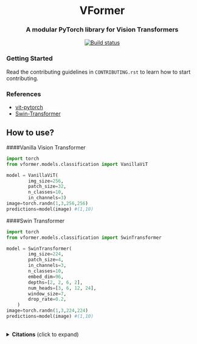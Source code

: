 <h1 align="center">VFormer</h1>
<h3 align="center">A modular PyTorch library for Vision Transformers</h3>

<div align='center'>

[![Build status](https://github.com/SforAiDl/vformer/actions/workflows/package-test.yml/badge.svg)](https://github.com/SforAiDl/vformer/actions/workflows/package-test.yml)

</div>

### Getting Started

Read the contributing guidelines in `CONTRIBUTING.rst` to learn how to start contributing.

### References

- [vit-pytorch](https://github.com/lucidrains/vit-pytorch)
- [Swin-Transformer](https://github.com/microsoft/Swin-Transformer)


##   How to use?
####Vanilla Vision Transformer
```python
import torch
from vformer.models.classification import VanillaViT

model = VanillaViT(
        img_size=256,
        patch_size=32,
        n_classes=10,
        in_channels=3)
image=torch.randn(1,3,256,256)
predictions=model(image) #(1,10)
```
####Swin Transformer
```python
import torch
from vformer.models.classification import SwinTransformer

model = SwinTransformer(
        img_size=224,
        patch_size=4,
        in_channels=3,
        n_classes=10,
        embed_dim=96,
        depths=[2, 2, 6, 2],
        num_heads=[3, 6, 12, 24],
        window_size=7,
        drop_rate=0.2,
    )
image=torch.randn(1,3,224,224)
predictions=model(image) #(1,10)
```



<br>
<details>
  <summary><strong>Citations</strong> (click to expand)</summary>

```bibtex
Vanilla Transformer
@article{dosovitskiy2020vit,
  title={An Image is Worth 16x16 Words: Transformers for Image Recognition at Scale},
  author={Dosovitskiy, Alexey and Beyer, Lucas and Kolesnikov, Alexander and Weissenborn, Dirk and Zhai, Xiaohua and Unterthiner, Thomas and  Dehghani, Mostafa and Minderer, Matthias and Heigold, Georg and Gelly, Sylvain and Uszkoreit, Jakob and Houlsby, Neil},
  journal={ICLR},
  year={2021}
}
```
```bibtex
Swin Transformer
@article{liu2021Swin,
  title={Swin Transformer: Hierarchical Vision Transformer using Shifted Windows},
  author={Liu, Ze and Lin, Yutong and Cao, Yue and Hu, Han and Wei, Yixuan and Zhang, Zheng and Lin, Stephen and Guo, Baining},
  journal={arXiv preprint arXiv:2103.14030},
  year={2021}
}
```

</details>
